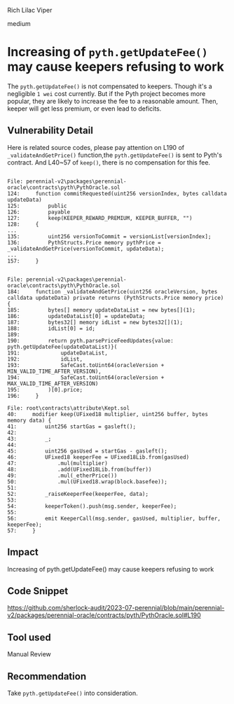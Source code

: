 Rich Lilac Viper

medium

# Increasing of ````pyth.getUpdateFee()```` may cause keepers refusing to work
The ````pyth.getUpdateFee()```` is not compensated to keepers. Though it's a negligible ````1 wei```` cost currently. But if the Pyth project becomes more popular, they are likely to increase the fee to a reasonable amount. Then, keeper will get less premium, or even lead to deficits.

## Vulnerability Detail
Here is related source codes, please pay attention on L190 of ````_validateAndGetPrice()```` function,the ````pyth.getUpdateFee()```` is sent to Pyth's contract. And L40~57 of ````keep()````, there is no compensation for this fee.
```solidity

File: perennial-v2\packages\perennial-oracle\contracts\pyth\PythOracle.sol
124:     function commitRequested(uint256 versionIndex, bytes calldata updateData)
125:         public
126:         payable
127:         keep(KEEPER_REWARD_PREMIUM, KEEPER_BUFFER, "")
128:     {
...
135:         uint256 versionToCommit = versionList[versionIndex];
136:         PythStructs.Price memory pythPrice = _validateAndGetPrice(versionToCommit, updateData);
...
157:     }


File: perennial-v2\packages\perennial-oracle\contracts\pyth\PythOracle.sol
184:     function _validateAndGetPrice(uint256 oracleVersion, bytes calldata updateData) private returns (PythStructs.Price memory price) {
185:         bytes[] memory updateDataList = new bytes[](1);
186:         updateDataList[0] = updateData;
187:         bytes32[] memory idList = new bytes32[](1);
188:         idList[0] = id;
189: 
190:         return pyth.parsePriceFeedUpdates{value: pyth.getUpdateFee(updateDataList)}(
191:             updateDataList,
192:             idList,
193:             SafeCast.toUint64(oracleVersion + MIN_VALID_TIME_AFTER_VERSION),
194:             SafeCast.toUint64(oracleVersion + MAX_VALID_TIME_AFTER_VERSION)
195:         )[0].price;
196:     }

File: root\contracts\attribute\Kept.sol
40:     modifier keep(UFixed18 multiplier, uint256 buffer, bytes memory data) {
41:         uint256 startGas = gasleft();
42: 
43:         _;
44: 
45:         uint256 gasUsed = startGas - gasleft();
46:         UFixed18 keeperFee = UFixed18Lib.from(gasUsed)
47:             .mul(multiplier)
48:             .add(UFixed18Lib.from(buffer))
49:             .mul(_etherPrice())
50:             .mul(UFixed18.wrap(block.basefee));
51: 
52:         _raiseKeeperFee(keeperFee, data);
53: 
54:         keeperToken().push(msg.sender, keeperFee);
55: 
56:         emit KeeperCall(msg.sender, gasUsed, multiplier, buffer, keeperFee);
57:     }

```

## Impact
Increasing of pyth.getUpdateFee() may cause keepers refusing to work

## Code Snippet
https://github.com/sherlock-audit/2023-07-perennial/blob/main/perennial-v2/packages/perennial-oracle/contracts/pyth/PythOracle.sol#L190

## Tool used

Manual Review

## Recommendation
Take ````pyth.getUpdateFee()```` into consideration.